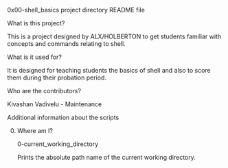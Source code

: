 0x00-shell_basics project directory README file

What is this project?

This is a project designed by ALX/HOLBERTON to get students familiar with concepts and commands relating to shell.

What is it used for?

It is designed for teaching students the basics of shell and also to score them during their probation period.

Who are the contributors?

Kivashan Vadivelu - Maintenance

Additional information about the scripts

0. Where am I?

	0-current_working_directory

	Prints the absolute path name of the current working directory.


